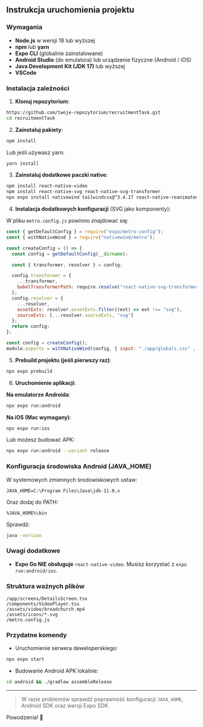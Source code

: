 
## Instrukcja uruchomienia projektu

### Wymagania

- **Node.js** w wersji 18 lub wyższej
- **npm** lub **yarn**
- **Expo CLI** (globalnie zainstalowane)
- **Android Studio** (do emulatora) lub urządzenie fizyczne (Android / iOS)
- **Java Development Kit (JDK 17)** lub wyższej
- **VSCode**

### Instalacja zależności

1. **Klonuj repozytorium**:

```bash
https://github.com/twoje-repozytorium/recruitmentTask.git
cd recruitmentTask
```

2. **Zainstaluj pakiety**:

```bash
npm install
```
Lub jeśli używasz yarn:
```bash
yarn install
```

3. **Zainstaluj dodatkowe paczki native**:

```bash
npm install react-native-video
npm install react-native-svg react-native-svg-transformer
npx expo install nativewind tailwindcss@^3.4.17 react-native-reanimated@3.16.2 react-native-safe-area-context
```

4. **Instalacja dodatkowych konfiguracji** (SVG jako komponenty):

W pliku `metro.config.js` powinno znajdować się:

```javascript
const { getDefaultConfig } = require("expo/metro-config");
const { withNativeWind } = require("nativewind/metro");

const createConfig = () => {
  const config = getDefaultConfig(__dirname);

  const { transformer, resolver } = config;

  config.transformer = {
    ...transformer,
    babelTransformerPath: require.resolve("react-native-svg-transformer")
  };
  config.resolver = {
    ...resolver,
    assetExts: resolver.assetExts.filter((ext) => ext !== "svg"),
    sourceExts: [...resolver.sourceExts, "svg"]
  };
  return config;
};

const config = createConfig();
module.exports = withNativeWind(config, { input: "./app/globals.css" , });
```

5. **Prebuild projektu (jeśli pierwszy raz)**:

```bash
npx expo prebuild
```

6. **Uruchomienie aplikacji**:

**Na emulatorze Androida**:

```bash
npx expo run:android
```

**Na iOS (Mac wymagany)**:

```bash
npx expo run:ios
```

Lub możesz budować APK:

```bash
npx expo run:android --variant release
```

### Konfiguracja środowiska Android (JAVA_HOME)

W systemowych zmiennych środowiskowych ustaw:

```plaintext
JAVA_HOME=C:\Program Files\Java\jdk-11.0.x
```
Oraz dodaj do PATH:
```plaintext
%JAVA_HOME%\bin
```

Sprawdź:
```bash
java -version
```

### Uwagi dodatkowe

- **Expo Go NIE obsługuje** `react-native-video`. Musisz korzystać z `expo run:android/ios`.

### Struktura ważnych plików

```plaintext
/app/screens/DetailsScreen.tsx
/components/VideoPlayer.tsx
/assets/video/broadchurch.mp4
/assets/icons/*.svg
/metro.config.js
```

### Przydatne komendy

- Uruchomienie serwera deweloperskiego:
```bash
npx expo start
```

- Budowanie Android APK lokalnie:
```bash
cd android && ./gradlew assembleRelease
```

---

> W razie problemów sprawdź poprawność konfiguracji `JAVA_HOME`, Android SDK oraz wersji Expo SDK.

Powodzenia! 🎉
